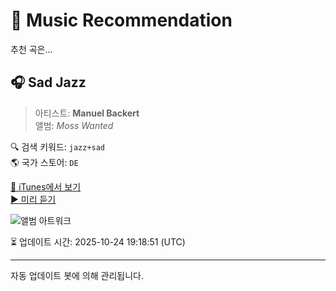 
# 🎵 Music Recommendation

추천 곡은...

## 🎧 Sad Jazz  
> 아티스트: **Manuel Backert**  
> 앨범: _Moss Wanted_  

🔍 검색 키워드: `jazz+sad`  
🌎 국가 스토어: `DE`

[🔗 iTunes에서 보기](https://music.apple.com/de/album/sad-jazz/1568726871?i=1568726878&uo=4)  
[▶️ 미리 듣기](https://audio-ssl.itunes.apple.com/itunes-assets/AudioPreview115/v4/3a/09/12/3a091265-e5d5-4294-0df4-5abcf5cc7ff1/mzaf_14594009875581414143.plus.aac.p.m4a)

![앨범 아트워크](https://is1-ssl.mzstatic.com/image/thumb/Music125/v4/1a/41/5d/1a415d93-7023-e4c0-54e4-ecc6df3d275f/cover.jpg/100x100bb.jpg)

⏳ 업데이트 시간: 2025-10-24 19:18:51 (UTC)

---
자동 업데이트 봇에 의해 관리됩니다.
